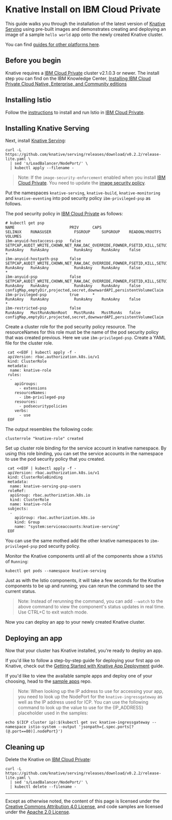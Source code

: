 # Knative Install on IBM Cloud Private

This guide walks you through the installation of the latest version of
[Knative Serving](https://github.com/knative/serving) using pre-built images and
demonstrates creating and deploying an image of a sample `hello world` app onto
the newly created Knative cluster.

You can find [guides for other platforms here](README.md).

## Before you begin

Knative requires a [IBM Cloud Private](https://www.ibm.com/cloud/private) cluster v2.1.0.3 or newer. The install step you can find on the IBM Knowledge Center, [Installing IBM Cloud Private Cloud Native, Enterprise, and Community editions](https://www.ibm.com/support/knowledgecenter/SSBS6K_3.1.1/installing/install_containers.html)


## Installing Istio

Follow the [instructions](https://istio.io/docs/setup/kubernetes/quick-start-ibm/#ibm-cloud-private) to install and run Istio in [IBM Cloud Private](https://www.ibm.com/cloud/private).

## Installing Knative Serving

Next, install [Knative Serving](https://github.com/knative/serving):

```
curl -L https://github.com/knative/serving/releases/download/v0.2.2/release-lite.yaml \
  | sed 's/LoadBalancer/NodePort/' \
  | kubectl apply --filename -
```
> Note: If the `image-security-enforcement` enabled when you install [IBM Cloud Private](https://www.ibm.com/cloud/private). You need to update the [image security policy](https://www.ibm.com/support/knowledgecenter/SSBS6K_3.1.1/manage_images/image_security.html).

Put the namespaces `knative-serving`, `knative-build`, `knative-monitoring` and `knative-eventing` into pod security policy `ibm-privileged-psp` as follows.

The pod security policy in [IBM Cloud Private](https://www.ibm.com/cloud/private) as follows:
```
# kubectl get psp
NAME                        PRIV      CAPS                                                                                                                  SELINUX    RUNASUSER          FSGROUP     SUPGROUP    READONLYROOTFS   VOLUMES
ibm-anyuid-hostaccess-psp   false     SETPCAP,AUDIT_WRITE,CHOWN,NET_RAW,DAC_OVERRIDE,FOWNER,FSETID,KILL,SETUID,SETGID,NET_BIND_SERVICE,SYS_CHROOT,SETFCAP   RunAsAny   RunAsAny           RunAsAny    RunAsAny    false            *
ibm-anyuid-hostpath-psp     false     SETPCAP,AUDIT_WRITE,CHOWN,NET_RAW,DAC_OVERRIDE,FOWNER,FSETID,KILL,SETUID,SETGID,NET_BIND_SERVICE,SYS_CHROOT,SETFCAP   RunAsAny   RunAsAny           RunAsAny    RunAsAny    false            *
ibm-anyuid-psp              false     SETPCAP,AUDIT_WRITE,CHOWN,NET_RAW,DAC_OVERRIDE,FOWNER,FSETID,KILL,SETUID,SETGID,NET_BIND_SERVICE,SYS_CHROOT,SETFCAP   RunAsAny   RunAsAny           RunAsAny    RunAsAny    false            configMap,emptyDir,projected,secret,downwardAPI,persistentVolumeClaim
ibm-privileged-psp          true      *                                                                                                                     RunAsAny   RunAsAny           RunAsAny    RunAsAny    false            *
ibm-restricted-psp          false                                                                                                                           RunAsAny   MustRunAsNonRoot   MustRunAs   MustRunAs   false            configMap,emptyDir,projected,secret,downwardAPI,persistentVolumeClaim
```

Create a cluster role for the pod security policy resource. The resourceNames for this role must be the name of the pod security policy that was created previous. Here we use ``ibm-privileged-psp``.
Create a YAML file for the cluster role.
```shell
 cat <<EOF | kubectl apply -f -
 apiVersion: rbac.authorization.k8s.io/v1
 kind: ClusterRole
 metadata:
  name: knative-role
 rules:
  -
    apiGroups:
      - extensions
    resourceNames:
      - ibm-privileged-psp
    resources:
      - podsecuritypolicies
    verbs:
      - use
 EOF
```
The output resembles the following code:
```
clusterrole "knative-role" created
```

Set up cluster role binding for the service account in knative namespace. By using this role binding, you can set the service accounts in the namespace to use the pod security policy that you created.
```shell
 cat <<EOF | kubectl apply -f - 
 apiVersion: rbac.authorization.k8s.io/v1
 kind: ClusterRoleBinding
 metadata:
  name: knative-serving-psp-users
 roleRef:
  apiGroup: rbac.authorization.k8s.io
  kind: ClusterRole
  name: knative-role
 subjects:
  -
    apiGroup: rbac.authorization.k8s.io
    kind: Group
    name: "system:serviceaccounts:knative-serving"
 EOF
```

You can use the same mothed add the other knative namespaces to `ibm-privileged-psp` pod security policy.

Monitor the Knative components until all of the components show a `STATUS` of
`Running`:

```
kubectl get pods --namespace knative-serving
```

Just as with the Istio components, it will take a few seconds for the Knative
components to be up and running; you can rerun the command to see the current status.

> Note: Instead of rerunning the command, you can add `--watch` to the above
  command to view the component's status updates in real time. Use CTRL+C to exit watch mode.

Now you can deploy an app to your newly created Knative cluster.

## Deploying an app

Now that your cluster has Knative installed, you're ready to deploy an app.

If you'd like to follow a step-by-step guide for deploying your first app on
Knative, check out the
[Getting Started with Knative App Deployment](getting-started-knative-app.md)
guide.

If you'd like to view the available sample apps and deploy one of your choosing,
head to the [sample apps](../serving/samples/README.md) repo.

> Note: When looking up the IP address to use for accessing your app, you need to look up
  the NodePort for the `knative-ingressgateway` as well as the IP address used for ICP.
  You can use the following command to look up the value to use for the {IP_ADDRESS} placeholder
  used in the samples:
  ```shell
  echo $(ICP cluster ip):$(kubectl get svc knative-ingressgateway --namespace istio-system --output 'jsonpath={.spec.ports[?(@.port==80)].nodePort}')
  ```

## Cleaning up

Delete the Knative on [IBM Cloud Private](https://www.ibm.com/cloud/private):

```shell
curl -L https://github.com/knative/serving/releases/download/v0.2.2/release-lite.yaml \
  | sed 's/LoadBalancer/NodePort/' \
  | kubectl delete --filename -
```

---

Except as otherwise noted, the content of this page is licensed under the
[Creative Commons Attribution 4.0 License](https://creativecommons.org/licenses/by/4.0/),
and code samples are licensed under the
[Apache 2.0 License](https://www.apache.org/licenses/LICENSE-2.0).
